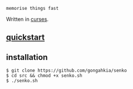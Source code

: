 `memorise things fast`

Written in [curses](https://docs.python.org/3/howto/curses.html). 

## [quickstart](doc/quickstart.md)

## installation

```console
$ git clone https://github.com/gongahkia/senko
$ cd src && chmod +x senko.sh
$ ./senko.sh
```
